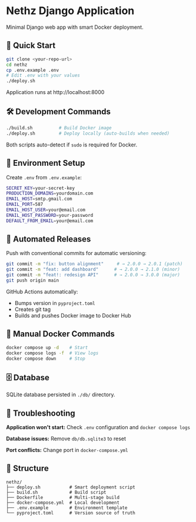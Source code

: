 # Nethz Django Application

Minimal Django web app with smart Docker deployment.

## 🚀 Quick Start

```bash
git clone <your-repo-url>
cd nethz
cp .env.example .env
# Edit .env with your values
./deploy.sh
```

Application runs at http://localhost:8000

## 🛠️ Development Commands

```bash
./build.sh          # Build Docker image
./deploy.sh         # Deploy locally (auto-builds when needed)
```

Both scripts auto-detect if `sudo` is required for Docker.

## 🔧 Environment Setup

Create `.env` from `.env.example`:

```bash
SECRET_KEY=your-secret-key
PRODUCTION_DOMAINS=yourdomain.com
EMAIL_HOST=smtp.gmail.com
EMAIL_PORT=587
EMAIL_HOST_USER=your@email.com
EMAIL_HOST_PASSWORD=your-password
DEFAULT_FROM_EMAIL=your@email.com
```

## 🔄 Automated Releases

Push with conventional commits for automatic versioning:

```bash
git commit -m "fix: button alignment"     # → 2.0.0 → 2.0.1 (patch)
git commit -m "feat: add dashboard"      # → 2.0.0 → 2.1.0 (minor)
git commit -m "feat!: redesign API"      # → 2.0.0 → 3.0.0 (major)
git push origin main
```

GitHub Actions automatically:

- Bumps version in `pyproject.toml`
- Creates git tag
- Builds and pushes Docker image to Docker Hub

## 🔧 Manual Docker Commands

```bash
docker compose up -d    # Start
docker compose logs -f  # View logs
docker compose down     # Stop
```

## 🗄️ Database

SQLite database persisted in `./db/` directory.

## 🚨 Troubleshooting

**Application won't start:** Check `.env` configuration and `docker compose logs`

**Database issues:** Remove `db/db.sqlite3` to reset

**Port conflicts:** Change port in `docker-compose.yml`

## 📁 Structure

```
nethz/
├── deploy.sh           # Smart deployment script
├── build.sh            # Build script
├── Dockerfile          # Multi-stage build
├── docker-compose.yml  # Local development
├── .env.example        # Environment template
└── pyproject.toml      # Version source of truth
```
